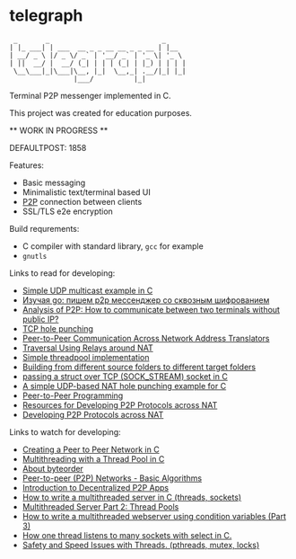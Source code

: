 # telegraph

```
 _       _                            _
| |_ ___| | ___  __ _ _ __ __ _ _ __ | |__
| __/ _ \ |/ _ \/ _` | '__/ _` | '_ \| '_ \
| ||  __/ |  __/ (_| | | | (_| | |_) | | | |
 \__\___|_|\___|\__, |_|  \__,_| .__/|_| |_|
                |___/          |_|
```

Terminal P2P messenger implemented in C.

This project was created for education purposes.

** WORK IN PROGRESS **

DEFAULTPOST: 1858

Features:
 - Basic messaging
 - Minimalistic text/terminal based UI
 - [P2P](https://en.wikipedia.org/wiki/Peer-to-peer) connection between clients
 - SSL/TLS e2e encryption

Build requrements:
 - C compiler with standard library, `gcc` for example
 - `gnutls`

Links to read for developing:
 - [Simple UDP multicast example in C](https://gist.github.com/hostilefork/f7cae3dc33e7416f2dd25a402857b6c6)
 - [Изучая go: пишем p2p мессенджер со сквозным шифрованием](https://habr.com/ru/post/437686/)
 - [Analysis of P2P: How to communicate between two terminals without public IP?](https://www.programmersought.com/article/23564027459/)
 - [TCP hole punching](https://en.wikipedia.org/wiki/TCP_hole_punching)
 - [Peer-to-Peer Communication Across Network Address Translators](https://bford.info/pub/net/p2pnat/)
 - [Traversal Using Relays around NAT](https://en.wikipedia.org/wiki/Traversal_Using_Relays_around_NAT)
 - [Simple threadpool implementation](https://programmer.group/c-simple-thread-pool-based-on-pthread-implementation.html)
 - [Building from different source folders to different target folders](https://riptutorial.com/makefile/example/21376/building-from-different-source-folders-to-different-target-folders)
 - [passing a struct over TCP (SOCK\_STREAM) socket in C](https://stackoverflow.com/questions/8000851/passing-a-struct-over-tcp-sock-stream-socket-in-c)
 - [A simple UDP-based NAT hole punching example for C](https://github.com/ckennelly/hole-punch)
 - [Peer-to-Peer Programming](http://cs.berry.edu/~nhamid/p2p/)
 - [Resources for Developing P2P Protocols across NAT](https://www.linuxjournal.com/article/9072)
 - [Developing P2P Protocols across NAT](https://www.linuxjournal.com/article/9004)

Links to watch for developing:
 - [Creating a Peer to Peer Network in C](https://www.youtube.com/watch?v=oHBi8k31fgM)
 - [Multithreading with a Thread Pool in C](https://www.youtube.com/watch?v=WmDOHh7k0Ag)
 - [About byteorder](https://www.youtube.com/watch?v=OoHich9BPxg)
 - [Peer-to-peer (P2P) Networks - Basic Algorithms](https://www.youtube.com/watch?v=kXyVqk3EbwE)
 - [Introduction to Decentralized P2P Apps](https://www.youtube.com/watch?v=oCS05QSQ-1k)
 - [How to write a multithreaded server in C (threads, sockets)](https://www.youtube.com/watch?v=Pg_4Jz8ZIH4)
 - [Multithreaded Server Part 2: Thread Pools](https://www.youtube.com/watch?v=FMNnusHqjpw)
 - [How to write a multithreaded webserver using condition variables (Part 3)](https://www.youtube.com/watch?v=P6Z5K8zmEmc)
 - [How one thread listens to many sockets with select in C.](https://www.youtube.com/watch?v=Y6pFtgRdUts)
 - [Safety and Speed Issues with Threads. (pthreads, mutex, locks)](https://www.youtube.com/watch?v=9axu8CUvOKY)
